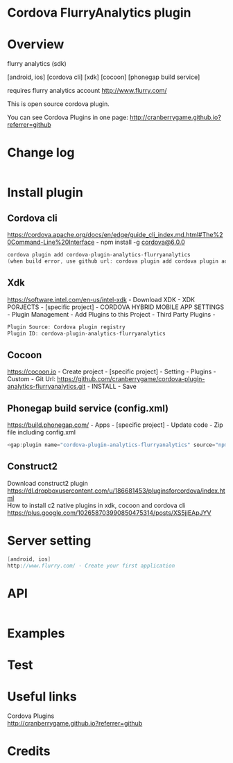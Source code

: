 Cordova FlurryAnalytics plugin
====================
# Overview #
flurry analytics (sdk)

[android, ios] [cordova cli] [xdk] [cocoon] [phonegap build service]

requires flurry analytics account http://www.flurry.com/

This is open source cordova plugin.

You can see Cordova Plugins in one page: http://cranberrygame.github.io?referrer=github

# Change log #
```c
```
# Install plugin #

## Cordova cli ##
https://cordova.apache.org/docs/en/edge/guide_cli_index.md.html#The%20Command-Line%20Interface - npm install -g cordova@6.0.0
```c
cordova plugin add cordova-plugin-analytics-flurryanalytics
(when build error, use github url: cordova plugin add cordova plugin add https://github.com/cranberrygame/cordova-plugin-analytics-flurryanalytics)
```

## Xdk ##
https://software.intel.com/en-us/intel-xdk - Download XDK - XDK PORJECTS - [specific project] - CORDOVA HYBRID MOBILE APP SETTINGS - Plugin Management - Add Plugins to this Project - Third Party Plugins -
```c
Plugin Source: Cordova plugin registry
Plugin ID: cordova-plugin-analytics-flurryanalytics
```

## Cocoon ##
https://cocoon.io - Create project - [specific project] - Setting - Plugins - Custom - Git Url: https://github.com/cranberrygame/cordova-plugin-analytics-flurryanalytics.git - INSTALL - Save<br>

## Phonegap build service (config.xml) ##
https://build.phonegap.com/ - Apps - [specific project] - Update code - Zip file including config.xml
```c
<gap:plugin name="cordova-plugin-analytics-flurryanalytics" source="npm" />
```

## Construct2 ##
Download construct2 plugin<br>
https://dl.dropboxusercontent.com/u/186681453/pluginsforcordova/index.html<br>
How to install c2 native plugins in xdk, cocoon and cordova cli<br>
https://plus.google.com/102658703990850475314/posts/XS5jjEApJYV

# Server setting #
```c
[android, ios]
http://www.flurry.com/ - Create your first application
```

# API #
```javascript
```
# Examples #

# Test #

# Useful links #

Cordova Plugins<br>
http://cranberrygame.github.io?referrer=github

# Credits #

